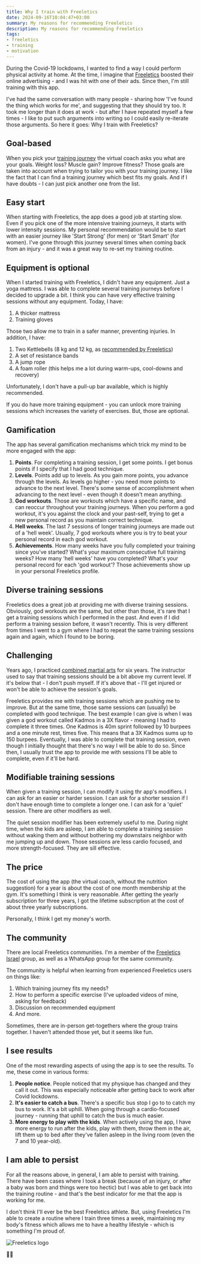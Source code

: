 ```yaml
---
title: Why I train with Freeletics
date: 2024-09-16T10:04:47+03:00
summary: My reasons for recommending Freeletics
description: My reasons for recommending Freeletics
tags:
- freeletics
- training
- motivation
---
```


During the Covid-19 lockdowns, I wanted to find a way I could perform physical activity at home. At the time, I imagine that [Freeletics](https://www.freeletics.com/) boosted their online advertising - and I was hit with one of their ads. Since then, I'm still training with this app.

I've had the same conversation with many people - sharing how 'I've found the thing which works for me', and suggesting that they should try too. It took me longer than it does at work - but after I have repeated myself a few times - I like to put such arguments into writing so I could easily re-iterate those arguments. So here it goes: Why I train with Freeletics?

## Goal-based

When you pick your [training journey](https://help.freeletics.com/hc/en-us/articles/360008600540-Bodyweight-Training-Journeys) the virtual coach asks you what are your goals. Weight loss? Muscle gain? Improve fitness? Those goals are taken into account when trying to tailor you with your training journey. I like the fact that I can find a training journey which best fits my goals. And if I have doubts - I can just pick another one from the list.

## Easy start

When starting with Freeletics, the app does a good job at starting slow. Even if you pick one of the more intensive training journeys, it starts with lower intensity sessions. My personal recommendation would be to start with an easier journey like 'Start Strong' (for men) or 'Start Smart' (for women). I've gone through this journey several times when coming back from an injury - and it was a great way to re-set my training routine.

## Equipment is optional

When I started training with Freeletics, I didn't have any equipment. Just a yoga mattress. I was able to complete several training journeys before I decided to upgrade a bit. I think you can have very effective training sessions without any equipment. Today, I have:

1. A thicker mattress
1. Training gloves

Those two allow me to train in a safer manner, preventing injuries. In addition, I have:

1. Two Kettlebells (8 kg and 12 kg, as [recommended by Freeletics](https://www.freeletics.com/en/blog/posts/all-you-need-to-know-about-the-kettlebell-fundamentals-training-journey/))
1. A set of resistance bands
1. A jump rope
1. A foam roller (this helps me a lot during warm-ups, cool-downs and recovery)

Unfortunately, I don't have a pull-up bar available, which is highly recommended.

If you do have more training equipment - you can unlock more training sessions which increases the variety of exercises. But, those are optional.

## Gamification

The app has several gamification mechanisms which trick my mind to be more engaged with the app:
1. **Points**. For completing a training session, I get some points. I get bonus points if I specify that I had good technique.
1. **Levels**. Points add up to levels. As you gain more points, you advance through the levels. As levels go higher - you need more points to advance to the next level. There's some sense of accomplishment when advancing to the next level - even though it doesn't mean anything.
1. **God workouts**. Those are workouts which have a specific name, and can reoccur throughout your training journeys. When you perform a god workout, it's you against the clock and your past-self, trying to get a new personal record as you maintain correct technique.
1. **Hell weeks**. The last 7 sessions of longer training journeys are made out of a 'hell week'. Usually, 7 god workouts where you is try to beat your personal record in each god workout.
1. **Achievements**. How many weeks have you fully completed your training since you've started? What's your maximum consecutive full training weeks? How many 'hell weeks' have you completed? What's your personal record for each 'god workout'? Those achievements show up in your personal Freeletics profile.

## Diverse training sessions

Freeletics does a great job at providing me with diverse training sessions. Obviously, god workouts are the same, but other than those, it's rare that I get a training sessions which I performed in the past. And even if I did perform a training session before, it wasn't recently. This is very different from times I went to a gym where I had to repeat the same training sessions again and again, which I found to be boring.

## Challenging

Years ago, I practiced [combined martial arts](https://www.cma.co.il/) for six years. The instructor used to say that training sessions should be a bit above my current level. If it's below that - I don't push myself. If it's above that - I'll get injured or won't be able to achieve the session's goals.

Freeletics provides me with training sessions which are pushing me to improve. But at the same time, those same sessions can (usually) be completed with good technique. The best example I can give is when I was given a god workout called Kadmos in a 3X flavor - meaning I had to complete it three times. One Kadmos is 40m sprint followed by 10 burpees and a one minute rest, times five. This means that a 3X Kadmos sums up to 150 burpees. Eventually, I was able to complete that training session, even though I initially thought that there's no way I will be able to do so. Since then, I usually trust the app to provide me with sessions I'll be able to complete, even if it'll be hard.

## Modifiable training sessions

When given a training session, I can modify it using thr app's modifiers. I can ask for an easier or harder session. I can ask for a shorter session if I don't have enough time to complete a longer one. I can ask for a 'quiet' session. There are other modifiers as well.

The quiet session modifier has been extremely useful to me. During night time, when the kids are asleep, I am able to complete a training session without waking them and without bothering my downstairs neighbor with me jumping up and down. Those sessions are less cardio focused, and more strength-focused. They are sill effective.

## The price

The cost of using the app (the virtual coach, without the nutrition suggestion) for a year is about the cost of one month membership at the gym. It's something I think is very reasonable. After getting the yearly subscription for three years, I got the lifetime subscription at the cost of about three yearly subscriptions.

Personally, I think I get my money's worth.

## The community

There are local Freeletics communities. I'm a member of the [Freeletics Israel](https://www.facebook.com/groups/267359470125622) group, as well as a WhatsApp group for the same community.

The community is helpful when learning from experienced Freeletics users on things like:
1. Which training journey fits my needs?
1. How to perform a specific exercise (I've uploaded videos of mine, asking for feedback)
1. Discussion on recommended equipment
1. And more.

Sometimes, there are in-person get-togethers where the group trains together. I haven't attended those yet, but it seems like fun.

## I see results

One of the most rewarding aspects of using the app is to see the results. To me, these come in various forms:

1. **People notice**. People noticed that my physique has changed and they call it out. This was especially noticeable after getting back to work after Covid lockdowns.
1. **It's easier to catch a bus**. There's a specific bus stop I go to to catch my bus to work. It's a bit uphill. When going through a cardio-focused journey - running that uphill to catch the bus is much easier.
1. **More energy to play with the kids**. When actively using the app, I have more energy to run after the kids, play with them, throw them in the air, lift them up to bed after they've fallen asleep in the living room (even the 7 and 10 year-old).

## I am able to persist

For all the reasons above, in general, I am able to persist with training. There have been cases where I took a break (because of an injury, or after a baby was born and things were too hectic) but I was able to get back into the training routine - and that's the best indicator for me that the app is working for me.

I don't think I'll ever be the best Freeletics athlete. But, using Freeletics I'm able to create a routine where I train three times a week, maintaining my body's fitness which allows me to have a healthy lifestyle - which is something I'm proud of.

![Freeletics logo](freeletics_logo.png "Official Freeletics logo from freeletics.com")

👏👏
